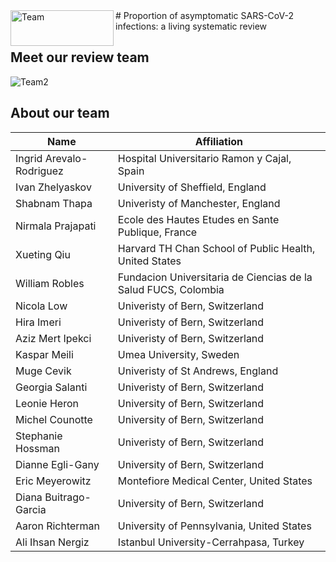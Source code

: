 <img align="left" width="165" height="57" src="https://zika.ispm.unibe.ch/COVID19/Logo_COAP.jpg" alt="Team">
# Proportion of asymptomatic SARS-CoV-2 infections: a living systematic review


## Meet our review team

<img src="https://zika.ispm.unibe.ch/COVID19/collageasymptomatics.jpg" alt="Team2">


## About our team

|          Name            |                Affiliation                                             |
|--------------------------|------------------------------------------------------------------------|
| Ingrid Arevalo-Rodriguez | Hospital Universitario Ramon y Cajal, Spain                            |
| Ivan Zhelyaskov          | University of Sheffield, England                                       |  
| Shabnam Thapa            | Univeristy of Manchester, England                                      |
| Nirmala Prajapati        | Ecole des Hautes Etudes en Sante Publique, France                      | 
| Xueting Qiu              | Harvard TH Chan School of Public Health, United States                 |
| William Robles           | Fundacion Universitaria de Ciencias de la Salud FUCS, Colombia         |
| Nicola Low               | Univeristy of Bern, Switzerland                                        | 
| Hira Imeri               | Univeristy of Bern, Switzerland                                        |
| Aziz Mert Ipekci         | Univeristy of Bern, Switzerland                                        |
| Kaspar Meili             | Umea University, Sweden                                                |
| Muge Cevik               | Univeristy of St Andrews, England                                      |
| Georgia Salanti          | Univeristy of Bern, Switzerland                                        |
| Leonie Heron             | University of Bern, Switzerland                                        |
| Michel Counotte          | University of Bern, Switzerland                                        | 
| Stephanie Hossman        | Univeristy of Bern, Switzerland                                        |
| Dianne Egli-Gany         | University of Bern, Switzerland                                        |
| Eric Meyerowitz          | Montefiore Medical Center, United States                               |
| Diana Buitrago-Garcia    | University of Bern, Switzerland                                        |
| Aaron Richterman         | University of Pennsylvania, United States                              |
| Ali Ihsan Nergiz         | Istanbul University-Cerrahpasa, Turkey                                 |
